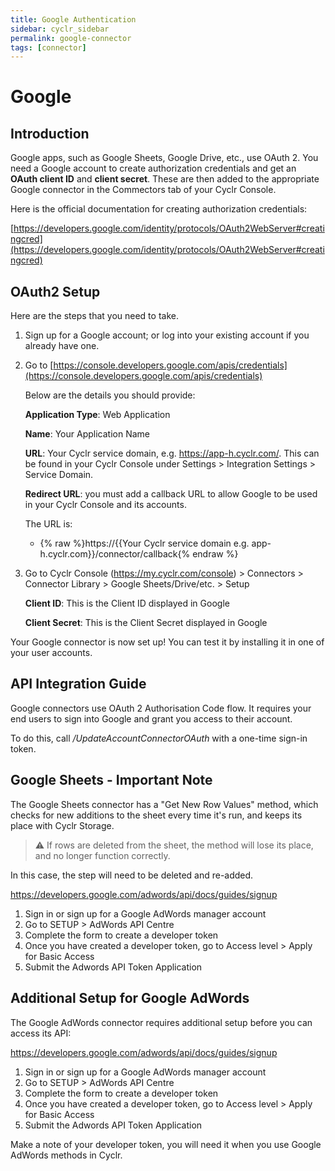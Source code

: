 ```yaml
---
title: Google Authentication
sidebar: cyclr_sidebar
permalink: google-connector
tags: [connector]
---
```


# Google #

Introduction
------------

Google apps, such as Google Sheets, Google Drive, etc., use OAuth 2. You need a Google account to create authorization credentials and get an **OAuth client ID** and **client secret**.  These are then added to the appropriate Google connector in the Commectors tab of your Cyclr Console.

Here is the official documentation for creating authorization credentials:

[https://developers.google.com/identity/protocols/OAuth2WebServer#creatingcred](https://developers.google.com/identity/protocols/OAuth2WebServer#creatingcred)

OAuth2 Setup
------------

Here are the steps that you need to take.

1. Sign up for a Google account; or log into your existing account if you already have one.
2. Go to [https://console.developers.google.com/apis/credentials](https://console.developers.google.com/apis/credentials)

    Below are the details you should provide:

    **Application Type**: Web Application

    **Name**: Your Application Name

    **URL**: Your Cyclr service domain, e.g. https://app-h.cyclr.com/. This can be found in your Cyclr Console under Settings > Integration Settings > Service Domain.

    **Redirect URL**: you must add a callback URL to allow Google to be used in your Cyclr Console and its accounts.

    The URL is:
    
    * {% raw %}https://{{Your Cyclr service domain e.g. app-h.cyclr.com}}/connector/callback{% endraw %}

3. Go to Cyclr Console (https://my.cyclr.com/console) > Connectors > Connector Library > Google Sheets/Drive/etc. > Setup

    **Client ID**: This is the Client ID displayed in Google

    **Client Secret**: This is the Client Secret displayed in Google

Your Google connector is now set up! You can test it by installing it in one of your user accounts.

API Integration Guide
---------------------

Google connectors use OAuth 2 Authorisation Code flow. It requires your end users to sign into Google and grant you access to their account.

To do this, call _/UpdateAccountConnectorOAuth_ with a one-time sign-in token.

Google Sheets - Important Note
-----------------------------------

The Google Sheets connector has a "Get New Row Values" method, which checks for new additions to the sheet every time it's run, and keeps its place with Cyclr Storage.

> :warning: If rows are deleted from the sheet, the method will lose its place, and no longer function correctly.

In this case, the step will need to be deleted and re-added.

https://developers.google.com/adwords/api/docs/guides/signup

1.  Sign in or sign up for a Google AdWords manager account
2.  Go to SETUP > AdWords API Centre
3.  Complete the form to create a developer token
4.  Once you have created a developer token, go to Access level > Apply for Basic Access
5.  Submit the Adwords API Token Application

Additional Setup for Google AdWords
-----------------------------------

The Google AdWords connector requires additional setup before you can access its API:

https://developers.google.com/adwords/api/docs/guides/signup

1.  Sign in or sign up for a Google AdWords manager account
2.  Go to SETUP > AdWords API Centre
3.  Complete the form to create a developer token
4.  Once you have created a developer token, go to Access level > Apply for Basic Access
5.  Submit the Adwords API Token Application

Make a note of your developer token, you will need it when you use Google AdWords methods in Cyclr.
